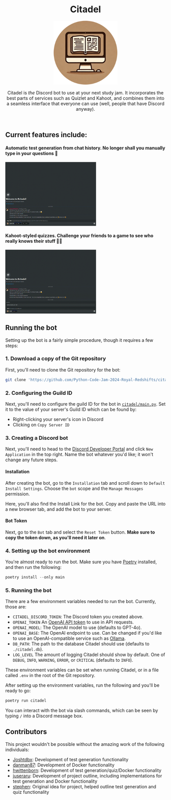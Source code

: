 <div align="center">
    <h1>Citadel</h1>
    <img src ="/assets/citadel.png" alt="Citadel profile image" height="200em">
    <p>Citadel is <em>the</em> Discord bot to use at your next study jam. It incorporates the best parts of services such as Quizlet and Kahoot, and combines them into a seamless interface that everyone can use (well, people that have Discord anyway).</p>
</div>
<br>

## Current features include:

#### Automatic test generation from chat history. No longer shall you manually type in your questions 🥳
<img src ="/assets/generate.gif" alt="Generate Command" height="200em">

#### Kahoot-styled quizzes. Challenge your friends to a game to see who really knows their stuff 🧑‍💻
<img src ="/assets/quiz.gif" alt="Quiz Command" height="200em">

## Running the bot
Setting up the bot is a fairly simple procedure, though it requires a few steps:

### 1. Download a copy of the Git repository
First, you'll need to clone the Git repository for the bot:

```bash
git clone 'https://github.com/Python-Code-Jam-2024-Royal-Redshifts/citadel'
```

### 2. Configuring the Guild ID
Next, you'll need to configure the guild ID for the bot in [`citadel/main.py`](https://github.com/Python-Code-Jam-2024-Royal-Redshifts/citadel/blob/cf42485bd8441b699d50c0b9489cc5466046b7b4/citadel/main.py#L15). Set it to the value of your server's Guild ID which can be found by:

- Right-clicking your server's icon in Discord
- Clicking on `Copy Server ID`

### 3. Creating a Discord bot
Next, you'll need to head to the [Discord Developer Portal](https://discord.com/developers/applications) and click `New Application` in the top right. Name the bot whatever you'd like; it won't change any future steps.

#### Installation
After creating the bot, go to the `Installation` tab and scroll down to `Default Install Settings`. Choose the `bot` scope and the `Manage Messages` permission.

Here, you'll also find the Install Link for the bot. Copy and paste the URL into a new browser tab, and add the bot to your server.

#### Bot Token
Next, go to the `Bot` tab and select the `Reset Token` button. **Make sure to copy the token down, as you'll need it later on**.

### 4. Setting up the bot environment
You're almost ready to run the bot. Make sure you have [Poetry](https://python-poetry.org/docs/#installation) installed, and then run the following:

```python
poetry install --only main
```


### 5. Running the bot
There are a few environment variables needed to run the bot. Currently, those are:

- `CITADEL_DISCORD_TOKEN`: The Discord token you created above.
- `OPENAI_TOKEN` An [OpenAI API token](https://platform.openai.com/docs/api-reference/api-keys) to use in API requests.
- `OPENAI_MODEL`: The OpenAI model to use (defaults to GPT-4o).
- `OPENAI_BASE`: The OpenAI endpoint to use. Can be changed if you'd like to use an OpenAI-compatible service such as [Ollama](https://ollama.com/).
- `DB_PATH`: The path to the database Citadel should use (defaults to `./citadel.db`).
- `LOG_LEVEL` The amount of logging Citadel should show by default. One of `DEBUG`, `INFO`, `WARNING`, `ERROR`, or `CRITICAL` (defaults to `INFO`).

These environment variables can be set when running Citadel, or in a file called `.env` in the root of the Git repository.

After setting up the environment variables, run the following and you'll be ready to go:

```bash
poetry run citadel
```

You can interact with the bot via slash commands, which can be seen by typing `/` into a Discord message box.

## Contributors
This project wouldn't be possible without the amazing work of the following individuals:

- [Joshtdbx](https://github.com/giplgwm): Development of test generation functionality
- [danman87](https://github.com/headlessdagger): Development of Docker functionality
- [hwittenborn](https://github.com/hwittenborn): Development of test generation/quiz/Docker functionality
- [juseraru](https://github.com/juseraru): Development of project outline, including implementations for test generation and Docker functionality
- [stephen](https://github.com/stuxf): Original idea for project, helped outline test generation and quiz functionality
